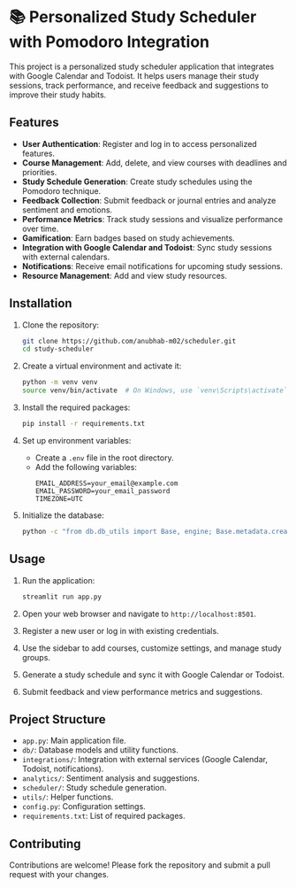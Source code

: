 # 📚 Personalized Study Scheduler with Pomodoro Integration

This project is a personalized study scheduler application that integrates with Google Calendar and Todoist. It helps users manage their study sessions, track performance, and receive feedback and suggestions to improve their study habits.

## Features

- **User Authentication**: Register and log in to access personalized features.
- **Course Management**: Add, delete, and view courses with deadlines and priorities.
- **Study Schedule Generation**: Create study schedules using the Pomodoro technique.
- **Feedback Collection**: Submit feedback or journal entries and analyze sentiment and emotions.
- **Performance Metrics**: Track study sessions and visualize performance over time.
- **Gamification**: Earn badges based on study achievements.
- **Integration with Google Calendar and Todoist**: Sync study sessions with external calendars.
- **Notifications**: Receive email notifications for upcoming study sessions.
- **Resource Management**: Add and view study resources.

## Installation

1. Clone the repository:
    ```sh
    git clone https://github.com/anubhab-m02/scheduler.git
    cd study-scheduler
    ```

2. Create a virtual environment and activate it:
    ```sh
    python -m venv venv
    source venv/bin/activate  # On Windows, use `venv\Scripts\activate`
    ```

3. Install the required packages:
    ```sh
    pip install -r requirements.txt
    ```

4. Set up environment variables:
    - Create a `.env` file in the root directory.
    - Add the following variables:
        ```env
        EMAIL_ADDRESS=your_email@example.com
        EMAIL_PASSWORD=your_email_password
        TIMEZONE=UTC
        ```

5. Initialize the database:
    ```sh
    python -c "from db.db_utils import Base, engine; Base.metadata.create_all(engine)"
    ```

## Usage

1. Run the application:
    ```sh
    streamlit run app.py
    ```

2. Open your web browser and navigate to `http://localhost:8501`.

3. Register a new user or log in with existing credentials.

4. Use the sidebar to add courses, customize settings, and manage study groups.

5. Generate a study schedule and sync it with Google Calendar or Todoist.

6. Submit feedback and view performance metrics and suggestions.

## Project Structure

- `app.py`: Main application file.
- `db/`: Database models and utility functions.
- `integrations/`: Integration with external services (Google Calendar, Todoist, notifications).
- `analytics/`: Sentiment analysis and suggestions.
- `scheduler/`: Study schedule generation.
- `utils/`: Helper functions.
- `config.py`: Configuration settings.
- `requirements.txt`: List of required packages.

## Contributing

Contributions are welcome! Please fork the repository and submit a pull request with your changes.
